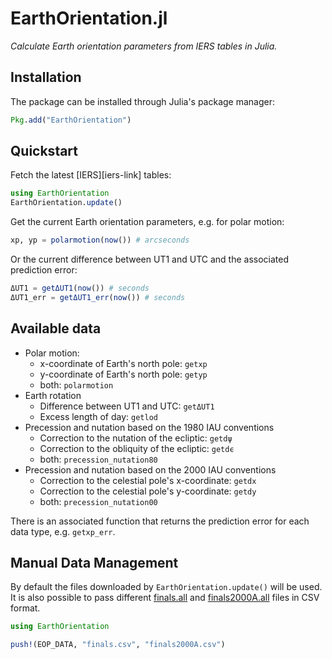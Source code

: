 # EarthOrientation.jl

*Calculate Earth orientation parameters from IERS tables in Julia.*

## Installation

The package can be installed through Julia's package manager:

```julia
Pkg.add("EarthOrientation")
```

## Quickstart

Fetch the latest [IERS][iers-link] tables:

```julia
using EarthOrientation
EarthOrientation.update()
```

Get the current Earth orientation parameters, e.g. for polar motion:

```julia
xp, yp = polarmotion(now()) # arcseconds
```

Or the current difference between UT1 and UTC and the associated prediction error:

```julia
ΔUT1 = getΔUT1(now()) # seconds
ΔUT1_err = getΔUT1_err(now()) # seconds
```

## Available data

* Polar motion:
    * x-coordinate of Earth's north pole: `getxp`
    * y-coordinate of Earth's north pole: `getyp`
    * both: `polarmotion`
* Earth rotation
    * Difference between UT1 and UTC: `getΔUT1`
    * Excess length of day: `getlod`
* Precession and nutation based on the 1980 IAU conventions
    * Correction to the nutation of the ecliptic: `getdψ`
    * Correction to the obliquity of the ecliptic: `getdϵ`
    * both: `precession_nutation80`
* Precession and nutation based on the 2000 IAU conventions
    * Correction to the celestial pole's x-coordinate: `getdx`
    * Correction to the celestial pole's y-coordinate: `getdy`
    * both: `precession_nutation00`

There is an associated function that returns the prediction error for each data type, e.g. `getxp_err`.

## Manual Data Management

By default the files downloaded by `EarthOrientation.update()` will be used.
It is also possible to pass different [finals.all](https://datacenter.iers.org/eop/-/somos/5Rgv/getMeta/7/finals.all) and
[finals2000A.all](https://datacenter.iers.org/eop/-/somos/5Rgv/getMeta/9/finals2000A.all) files in CSV format.

```julia
using EarthOrientation

push!(EOP_DATA, "finals.csv", "finals2000A.csv")
```
